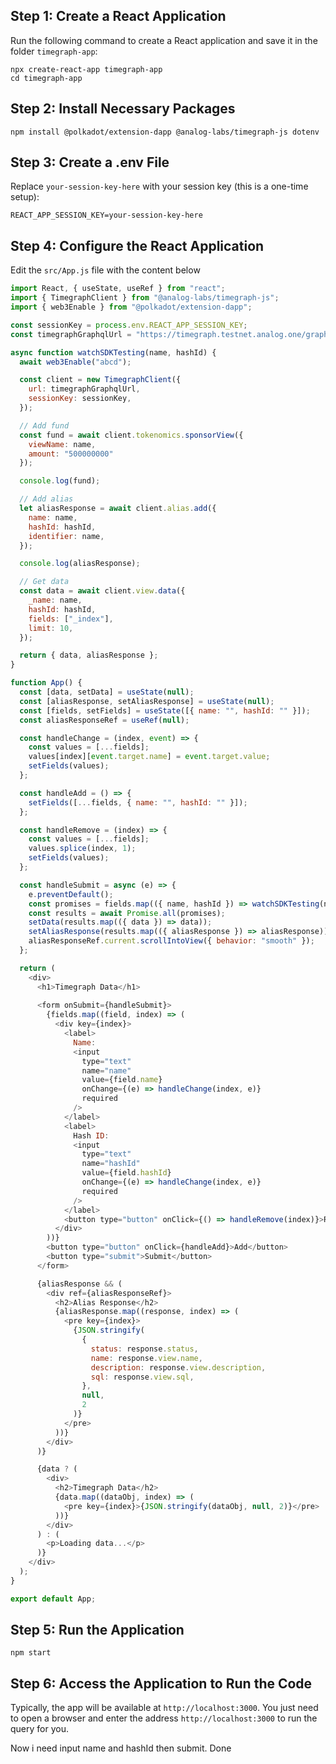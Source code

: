 ## Step 1: Create a React Application
Run the following command to create a React application and save it in the folder `timegraph-app`:
```
npx create-react-app timegraph-app
cd timegraph-app
```
## Step 2: Install Necessary Packages
```
npm install @polkadot/extension-dapp @analog-labs/timegraph-js dotenv
```
## Step 3: Create a .env File
Replace `your-session-key-here` with your session key (this is a one-time setup):
```
REACT_APP_SESSION_KEY=your-session-key-here
```
## Step 4: Configure the React Application
Edit the `src/App.js` file with the content below
```javascript
import React, { useState, useRef } from "react";
import { TimegraphClient } from "@analog-labs/timegraph-js";
import { web3Enable } from "@polkadot/extension-dapp";

const sessionKey = process.env.REACT_APP_SESSION_KEY;
const timegraphGraphqlUrl = "https://timegraph.testnet.analog.one/graphql";

async function watchSDKTesting(name, hashId) {
  await web3Enable("abcd");

  const client = new TimegraphClient({
    url: timegraphGraphqlUrl,
    sessionKey: sessionKey, 
  });

  // Add fund
  const fund = await client.tokenomics.sponsorView({
    viewName: name,
    amount: "500000000"
  });

  console.log(fund);

  // Add alias
  let aliasResponse = await client.alias.add({
    name: name,
    hashId: hashId,
    identifier: name,
  });

  console.log(aliasResponse);

  // Get data
  const data = await client.view.data({
    _name: name, 
    hashId: hashId, 
    fields: ["_index"],
    limit: 10,
  });

  return { data, aliasResponse };
}

function App() {
  const [data, setData] = useState(null);
  const [aliasResponse, setAliasResponse] = useState(null); 
  const [fields, setFields] = useState([{ name: "", hashId: "" }]);
  const aliasResponseRef = useRef(null);

  const handleChange = (index, event) => {
    const values = [...fields];
    values[index][event.target.name] = event.target.value;
    setFields(values);
  };

  const handleAdd = () => {
    setFields([...fields, { name: "", hashId: "" }]);
  };

  const handleRemove = (index) => {
    const values = [...fields];
    values.splice(index, 1);
    setFields(values);
  };

  const handleSubmit = async (e) => {
    e.preventDefault(); 
    const promises = fields.map(({ name, hashId }) => watchSDKTesting(name, hashId));
    const results = await Promise.all(promises);
    setData(results.map(({ data }) => data));
    setAliasResponse(results.map(({ aliasResponse }) => aliasResponse));
    aliasResponseRef.current.scrollIntoView({ behavior: "smooth" });
  };

  return (
    <div>
      <h1>Timegraph Data</h1>
      
      <form onSubmit={handleSubmit}>
        {fields.map((field, index) => (
          <div key={index}>
            <label>
              Name:
              <input
                type="text"
                name="name"
                value={field.name}
                onChange={(e) => handleChange(index, e)}
                required
              />
            </label>
            <label>
              Hash ID:
              <input
                type="text"
                name="hashId"
                value={field.hashId}
                onChange={(e) => handleChange(index, e)}
                required
              />
            </label>
            <button type="button" onClick={() => handleRemove(index)}>Remove</button>
          </div>
        ))}
        <button type="button" onClick={handleAdd}>Add</button>
        <button type="submit">Submit</button>
      </form>

      {aliasResponse && (
        <div ref={aliasResponseRef}>
          <h2>Alias Response</h2>
          {aliasResponse.map((response, index) => (
            <pre key={index}>
              {JSON.stringify(
                {
                  status: response.status,
                  name: response.view.name,
                  description: response.view.description,
                  sql: response.view.sql,
                },
                null,
                2
              )}
            </pre>
          ))}
        </div>
      )}

      {data ? (
        <div>
          <h2>Timegraph Data</h2>
          {data.map((dataObj, index) => (
            <pre key={index}>{JSON.stringify(dataObj, null, 2)}</pre>
          ))}
        </div>
      ) : (
        <p>Loading data...</p>
      )}
    </div>
  );
}

export default App;
```
## Step 5: Run the Application
```
npm start
```
## Step 6: Access the Application to Run the Code
Typically, the app will be available at `http://localhost:3000`. 
You just need to open a browser and enter the address `http://localhost:3000` to run the query for you.

Now i need input name and hashId then submit. Done
